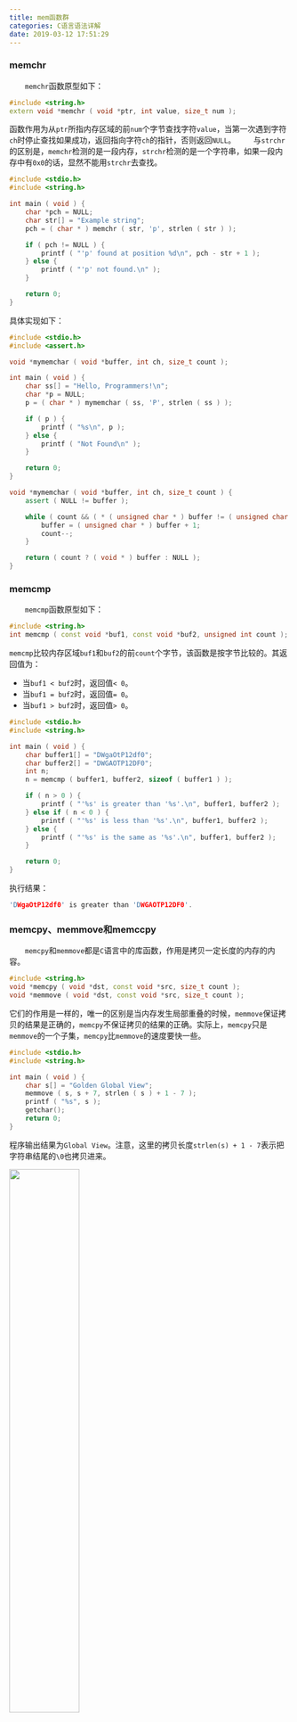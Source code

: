 ```yaml
---
title: mem函数群
categories: C语言语法详解
date: 2019-03-12 17:51:29
---
```

### memchr

&emsp;&emsp;`memchr`函数原型如下：<!--more-->

``` cpp
#include <string.h>
extern void *memchr ( void *ptr, int value, size_t num );
```

函数作用为从`ptr`所指内存区域的前`num`个字节查找字符`value`，当第一次遇到字符`ch`时停止查找如果成功，返回指向字符`ch`的指针，否则返回`NULL`。
&emsp;&emsp;与`strchr`的区别是，`memchr`检测的是一段内存，`strchr`检测的是一个字符串，如果一段内存中有`0x0`的话，显然不能用`strchr`去查找。

``` cpp
#include <stdio.h>
#include <string.h>

int main ( void ) {
    char *pch = NULL;
    char str[] = "Example string";
    pch = ( char * ) memchr ( str, 'p', strlen ( str ) );

    if ( pch != NULL ) {
        printf ( "'p' found at position %d\n", pch - str + 1 );
    } else {
        printf ( "'p' not found.\n" );
    }

    return 0;
}
```

具体实现如下：

``` cpp
#include <stdio.h>
#include <assert.h>

void *mymemchar ( void *buffer, int ch, size_t count );

int main ( void ) {
    char ss[] = "Hello, Programmers!\n";
    char *p = NULL;
    p = ( char * ) mymemchar ( ss, 'P', strlen ( ss ) );

    if ( p ) {
        printf ( "%s\n", p );
    } else {
        printf ( "Not Found\n" );
    }

    return 0;
}

void *mymemchar ( void *buffer, int ch, size_t count ) {
    assert ( NULL != buffer );

    while ( count && ( * ( unsigned char * ) buffer != ( unsigned char ) ch ) ) {
        buffer = ( unsigned char * ) buffer + 1;
        count--;
    }

    return ( count ? ( void * ) buffer : NULL );
}
```

### memcmp

&emsp;&emsp;`memcmp`函数原型如下：

``` cpp
#include <string.h>
int memcmp ( const void *buf1, const void *buf2, unsigned int count );
```

`memcmp`比较内存区域`buf1`和`buf2`的前`count`个字节，该函数是按字节比较的。其返回值为：

- 当`buf1 < buf2`时，返回值`< 0`。
- 当`buf1 = buf2`时，返回值`= 0`。
- 当`buf1 > buf2`时，返回值`> 0`。

``` cpp
#include <stdio.h>
#include <string.h>

int main ( void ) {
    char buffer1[] = "DWgaOtP12df0";
    char buffer2[] = "DWGAOTP12DF0";
    int n;
    n = memcmp ( buffer1, buffer2, sizeof ( buffer1 ) );

    if ( n > 0 ) {
        printf ( "'%s' is greater than '%s'.\n", buffer1, buffer2 );
    } else if ( n < 0 ) {
        printf ( "'%s' is less than '%s'.\n", buffer1, buffer2 );
    } else {
        printf ( "'%s' is the same as '%s'.\n", buffer1, buffer2 );
    }

    return 0;
}
```

执行结果：

``` cpp
'DWgaOtP12df0' is greater than 'DWGAOTP12DF0'.
```

### memcpy、memmove和memccpy

&emsp;&emsp;`memcpy`和`memmove`都是`C`语言中的库函数，作用是拷贝一定长度的内存的内容。

``` cpp
#include <string.h>
void *memcpy ( void *dst, const void *src, size_t count );
void *memmove ( void *dst, const void *src, size_t count );
```

它们的作用是一样的，唯一的区别是当内存发生局部重叠的时候，`memmove`保证拷贝的结果是正确的，`memcpy`不保证拷贝的结果的正确。实际上，`memcpy`只是`memmove`的一个子集，`memcpy`比`memmove`的速度要快一些。

``` cpp
#include <stdio.h>
#include <string.h>

int main ( void ) {
    char s[] = "Golden Global View";
    memmove ( s, s + 7, strlen ( s ) + 1 - 7 );
    printf ( "%s", s );
    getchar();
    return 0;
}
```

程序输出结果为`Global View`。注意，这里的拷贝长度`strlen(s) + 1 - 7`表示把字符串结尾的`\0`也拷贝进来。

<img src="./mem函数群/1.png" width=50%>

&emsp;&emsp;第一种情况下，拷贝重叠的区域不会出现问题，内容均可以被正确地拷贝。第二种情况下，问题出现在右边的两个字节，这两个字节的原来的内容首先就被覆盖了，而且没有保存。所以接下来拷贝的时候，拷贝的是已经被覆盖的内容，显然这是有问题的。
&emsp;&emsp;对于库函数来说，由于没有办法知道传递给它的内存区域的情况，所以应该使用`memmove`函数。通过这个函数，可以保证不会出现任何内存块重叠问题。而对于应用程序来说，因为代码`知道`两个内存块不会重叠，所以可以安全地使用`memcpy`函数。
&emsp;&emsp;`memcpy`、`memmove`和`memccpy`这三个函数的功能均是将某个内存块复制到另一个内存块。前两个函数的区别在于它们处理内存区域重叠(`overlapping`)的方式不同。第三个函数的功能也是复制内存，但是如果遇到某个特定值时立即停止复制。

``` cpp
void *memccpy ( void *dest, void *src, unsigned char ch, unsigned int count );
```

由`src`所指内存区域复制不多于`count`个字节到`dest`所指内存区域，如果遇到字符`ch`则停止复制(`ch`也被复制)。注意，返回指向字符`ch`后的第一个字符的指针，如果`src`前`n`个字节中不存在`ch`，则返回`NULL`。

``` cpp
char s[] = "Goldenx Global View";
char d[20];
char *p;
p = ( char * ) memccpy ( d, s, 'x', strlen ( s ) );

if ( p ) {
    *p = '\0'; /* MUST Do This */
    printf ( "Char found: %s.\n", d );
} else {
    printf ( "Char not found.\n" );
}
```

&emsp;&emsp;关于`memmove`的实现：

``` cpp
void *mymemmove ( void *dest, const void *src, size_t n ) {
    char temp[n];
    int i;
    char *d = dest;
    const char *s = src;

    for ( i = 0; i < n; i++ ) {
        temp[i] = s[i];
    }

    for ( i = 0; i < n; i++ ) {
        d[i] = temp[i];
    }

    return dest;
}
```

&emsp;&emsp;关于`memcpy`的实现：

``` cpp
void *mymemcpy ( void *dest, const void *src, size_t n ) {
    char *d = dest;
    const char *s = src;
    int *di;
    const int *si;
    int r = n % 4;

    while ( r-- ) {
        *d++ = *s++;
    }

    di = ( int * ) d;
    si = ( const int * ) s;
    n /= 4;

    while ( n-- ) {
        *di++ = *si++;
    }

    return dest;
}
```


---

### memset函数详解

&emsp;&emsp;函数原型如下：

``` cpp
#include <string.h>
void *memset ( void *s, char ch, unsigned n );
```

其功能是将`s`所指向的某一块内存中的每个字节的内容全部设置为`ch`指定的`ASCII`值，内存大小由第三个参数指定，这个函数通常为新申请的内存做初始化工作。

``` cpp
#include <string.h>
#include <stdio.h>

int main ( void ) {
    char buffer[] = "Hello world\n";
    printf ( "Buffer before memset: %s\n", buffer );
    memset ( buffer, '*', strlen ( buffer ) );
    printf ( "Buffer after memset: %s\n", buffer );
    return 0;
}
```

执行结果：

``` cpp
Buffer before memset: Hello world
Buffer after memset: ***********
```

### memcpy函数

&emsp;&emsp;`memcpy`用来做内存拷贝，你可以用它拷贝任何数据类型的对象(可以指定拷贝的数据长度)：

``` cpp
char a[100], b[50];
/* 注意如用sizeof(a)，会造成b的内存地址溢出 */
memcpy ( b, a, sizeof ( b ) );
```

`strcpy`只能拷贝字符串，它遇到`\0`就结束拷贝：

``` cpp
char a[100], b[50];
/* 要注意a中的字符串长度是否超过50，如果超过，则会造成b的内存地址溢出 */
strcpy ( a, b );
```

&emsp;&emsp;`memset`可以很方便地清空一个结构类型的变量或数组，例如有如下结构体：

``` cpp
struct sample_struct {
    char csName[16];
    int iSeq;
    int iType;
};
```

对于变量`struct sample_strcut stTest;`，清空`stTest`的一般方法为：

``` cpp
stTest.csName[0] = '\0';
stTest.iSeq = 0;
stTest.iType = 0;
```

用`memset`就非常方便：

``` cpp
memset ( &stTest, 0, sizeof ( struct sample_struct ) );
```

如果是数组`struct sample_struct TEST[10];`，则清空方法如下：

``` cpp
memset ( TEST, 0, sizeof ( struct sample_struct ) * 10 );
```